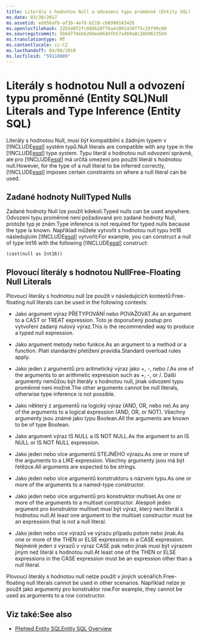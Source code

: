 ```yaml
---
title: Literály s hodnotou Null a odvození typu proměnné (Entity SQL)
ms.date: 03/30/2017
ms.assetid: edd56afb-af1b-4e7d-b210-cb8998143426
ms.openlocfilehash: 22b548f2fc889b20f76a41001438f75c25f99c00
ms.sourcegitcommit: 5b6d778ebb269ee6684fb57ad69a8c28b06235b9
ms.translationtype: MT
ms.contentlocale: cs-CZ
ms.lasthandoff: 04/08/2019
ms.locfileid: "59118089"
---
```

# <a name="null-literals-and-type-inference-entity-sql"></a><span data-ttu-id="d5f55-102">Literály s hodnotou Null a odvození typu proměnné (Entity SQL)</span><span class="sxs-lookup"><span data-stu-id="d5f55-102">Null Literals and Type Inference (Entity SQL)</span></span>
<span data-ttu-id="d5f55-103">Literály s hodnotou Null, musí být kompatibilní s žádným typem v [!INCLUDE[esql](../../../../../../includes/esql-md.md)] systém typů.</span><span class="sxs-lookup"><span data-stu-id="d5f55-103">Null literals are compatible with any type in the [!INCLUDE[esql](../../../../../../includes/esql-md.md)] type system.</span></span> <span data-ttu-id="d5f55-104">Typu literál s hodnotou null odvození správně, ale pro [!INCLUDE[esql](../../../../../../includes/esql-md.md)] má určitá omezení pro použití literál s hodnotou null.</span><span class="sxs-lookup"><span data-stu-id="d5f55-104">However, for the type of a null literal to be inferred correctly, [!INCLUDE[esql](../../../../../../includes/esql-md.md)] imposes certain constraints on where a null literal can be used.</span></span>  
  
## <a name="typed-nulls"></a><span data-ttu-id="d5f55-105">Zadané hodnoty Null</span><span class="sxs-lookup"><span data-stu-id="d5f55-105">Typed Nulls</span></span>  
 <span data-ttu-id="d5f55-106">Zadané hodnoty Null lze použít kdekoli.</span><span class="sxs-lookup"><span data-stu-id="d5f55-106">Typed nulls can be used anywhere.</span></span> <span data-ttu-id="d5f55-107">Odvození typu proměnné není požadované pro zadané hodnoty Null, protože typ je znám.</span><span class="sxs-lookup"><span data-stu-id="d5f55-107">Type inference is not required for typed nulls because the type is known.</span></span> <span data-ttu-id="d5f55-108">Například můžete vytvořit s hodnotou null typu Int16 následujícím [!INCLUDE[esql](../../../../../../includes/esql-md.md)] vytvořit:</span><span class="sxs-lookup"><span data-stu-id="d5f55-108">For example, you can construct a null of type Int16 with the following [!INCLUDE[esql](../../../../../../includes/esql-md.md)] construct:</span></span>  
  
 `(cast(null as Int16))`  
  
## <a name="free-floating-null-literals"></a><span data-ttu-id="d5f55-109">Plovoucí literály s hodnotou Null</span><span class="sxs-lookup"><span data-stu-id="d5f55-109">Free-Floating Null Literals</span></span>  
 <span data-ttu-id="d5f55-110">Plovoucí literály s hodnotou null lze použít v následujících kontextů:</span><span class="sxs-lookup"><span data-stu-id="d5f55-110">Free-floating null literals can be used in the following contexts:</span></span>  
  
-   <span data-ttu-id="d5f55-111">Jako argument výraz PŘETYPOVÁNÍ nebo POVAŽOVAT.</span><span class="sxs-lookup"><span data-stu-id="d5f55-111">As an argument to a CAST or TREAT expression.</span></span> <span data-ttu-id="d5f55-112">Toto je doporučený postup pro vytvoření zadaný nulový výraz.</span><span class="sxs-lookup"><span data-stu-id="d5f55-112">This is the recommended way to produce a typed null expression.</span></span>  
  
-   <span data-ttu-id="d5f55-113">Jako argument metody nebo funkce.</span><span class="sxs-lookup"><span data-stu-id="d5f55-113">As an argument to a method or a function.</span></span> <span data-ttu-id="d5f55-114">Platí standardní přetížení pravidla.</span><span class="sxs-lookup"><span data-stu-id="d5f55-114">Standard overload rules apply.</span></span>  
  
-   <span data-ttu-id="d5f55-115">Jako jeden z argumentů pro aritmetický výraz jako +, -, nebo /.</span><span class="sxs-lookup"><span data-stu-id="d5f55-115">As one of the arguments to an arithmetic expression such as +, -, or /.</span></span> <span data-ttu-id="d5f55-116">Další argumenty nemůžou být literály s hodnotou null, jinak odvození typu proměnné není možné.</span><span class="sxs-lookup"><span data-stu-id="d5f55-116">The other arguments cannot be null literals, otherwise type inference is not possible.</span></span>  
  
-   <span data-ttu-id="d5f55-117">Jako některý z argumentů na logický výraz (AND, OR, nebo ne).</span><span class="sxs-lookup"><span data-stu-id="d5f55-117">As any of the arguments to a logical expression (AND, OR, or NOT).</span></span> <span data-ttu-id="d5f55-118">Všechny argumenty jsou známé jako typu Boolean.</span><span class="sxs-lookup"><span data-stu-id="d5f55-118">All the arguments are known to be of type Boolean.</span></span>  
  
-   <span data-ttu-id="d5f55-119">Jako argument výraz IS NULL a IS NOT NULL.</span><span class="sxs-lookup"><span data-stu-id="d5f55-119">As the argument to an IS NULL or IS NOT NULL expression.</span></span>  
  
-   <span data-ttu-id="d5f55-120">Jako jeden nebo více argumentů STEJNÉHO výrazu.</span><span class="sxs-lookup"><span data-stu-id="d5f55-120">As one or more of the arguments to a LIKE expression.</span></span> <span data-ttu-id="d5f55-121">Všechny argumenty jsou má být řetězce.</span><span class="sxs-lookup"><span data-stu-id="d5f55-121">All arguments are expected to be strings.</span></span>  
  
-   <span data-ttu-id="d5f55-122">Jako jeden nebo více argumentů konstruktoru s názvem typu.</span><span class="sxs-lookup"><span data-stu-id="d5f55-122">As one or more of the arguments to a named-type constructor.</span></span>  
  
-   <span data-ttu-id="d5f55-123">Jako jeden nebo více argumentů pro konstruktor multiset.</span><span class="sxs-lookup"><span data-stu-id="d5f55-123">As one or more of the arguments to a multiset constructor.</span></span> <span data-ttu-id="d5f55-124">Alespoň jeden argument pro konstruktor multiset musí být výraz, který není literál s hodnotou null.</span><span class="sxs-lookup"><span data-stu-id="d5f55-124">At least one argument to the multiset constructor must be an expression that is not a null literal.</span></span>  
  
-   <span data-ttu-id="d5f55-125">Jako jeden nebo více výrazů ve výrazu případu potom nebo jinak.</span><span class="sxs-lookup"><span data-stu-id="d5f55-125">As one or more of the THEN or ELSE expressions in a CASE expression.</span></span> <span data-ttu-id="d5f55-126">Nejméně jeden z výrazů v výraz CASE pak nebo jinak musí být výrazem jiným než literál s hodnotou null.</span><span class="sxs-lookup"><span data-stu-id="d5f55-126">At least one of the THEN or ELSE expressions in the CASE expression must be an expression other than a null literal.</span></span>  
  
 <span data-ttu-id="d5f55-127">Plovoucí literály s hodnotou null nelze použít v jiných scénářích.</span><span class="sxs-lookup"><span data-stu-id="d5f55-127">Free-floating null literals cannot be used in other scenarios.</span></span> <span data-ttu-id="d5f55-128">Například nelze je použít jako argumenty pro konstruktor row.</span><span class="sxs-lookup"><span data-stu-id="d5f55-128">For example,  they cannot be used as arguments to a row constructor.</span></span>  
  
## <a name="see-also"></a><span data-ttu-id="d5f55-129">Viz také:</span><span class="sxs-lookup"><span data-stu-id="d5f55-129">See also</span></span>

- [<span data-ttu-id="d5f55-130">Přehled Entity SQL</span><span class="sxs-lookup"><span data-stu-id="d5f55-130">Entity SQL Overview</span></span>](../../../../../../docs/framework/data/adonet/ef/language-reference/entity-sql-overview.md)

